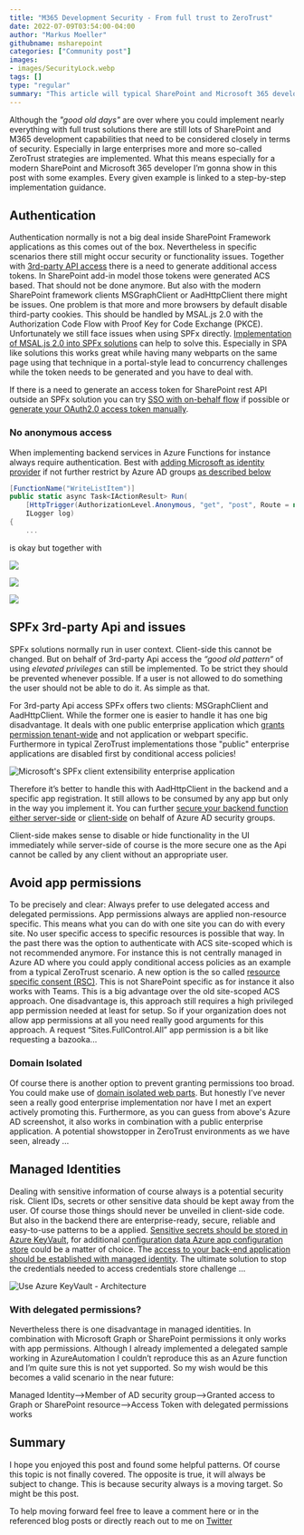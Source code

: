 ```yaml
---
title: "M365 Development Security - From full trust to ZeroTrust"
date: 2022-07-09T03:54:00-04:00
author: "Markus Moeller"
githubname: msharepoint
categories: ["Community post"]
images:
- images/SecurityLock.webp
tags: []
type: "regular"
summary: "This article will typical SharePoint and Microsoft 365 development security patterns. Those patterns can be applied especially in so-called ZeroTrust environments, too, and are linked to step-by-step implementation guidances."
---
```


Although the _"good old days"_ are over where you could implement nearly everything with full trust solutions there are still lots of SharePoint and M365 development capabilities that need to be considered closely in terms of security. Especially in large enterprises more and more so-called ZeroTrust strategies are implemented. What this means especially for a modern SharePoint and Microsoft 365 developer I’m gonna show in this post with some examples. Every given example is linked to a step-by-step implementation guidance.

## Authentication

Authentication normally is not a big deal inside SharePoint Framework applications as this comes out of the box. Nevertheless in specific scenarios there still might occur security or functionality issues. Together with [3rd-party API access](#spfx-3rd-party-api-and-issues) there is a need to generate additional access tokens. In SharePoint add-in model those tokens were generated ACS based. That should not be done anymore. But also with the modern SharePoint framework clients MSGraphClient or AadHttpClient there might be issues. One problem is that more and more browsers by default disable third-party cookies. This should be handled by MSAL.js 2.0 with the Authorization Code Flow with Proof Key for Code Exchange (PKCE). Unfortunately we still face issues when using SPFx directly. [Implementation of MSAL.js 2.0 into SPFx solutions](https://mmsharepoint.wordpress.com/2020/08/15/using-msal-js-2-0-in-sharepoint-framework-spfx/) can help to solve this. Especially in SPA like solutions this works great while having many webparts on the same page using that technique in a portal-style lead to concurrency challenges while the token needs to be generated and you have to deal with.

If there is a need to generate an access token for SharePoint rest API outside an SPFx solution you can try [SSO with on-behalf flow](https://mmsharepoint.wordpress.com/2021/06/22/use-sharepoint-rest-api-in-microsoft-teams-with-sso-and-on-behalf-flow/) if possible or [generate your OAuth2.0 access token manually](https://mmsharepoint.wordpress.com/2021/12/04/testing-an-azure-function-using-delegated-access-with-postman/).

### No anonymous access 
When implementing backend services in Azure Functions for instance always require authentication. Best with [adding Microsoft as identity provider](https://mmsharepoint.wordpress.com/2022/06/04/fluidframework-and-azure-fluid-relay-service/#userauth) if not further restrict by Azure AD groups [as described below](#secure-user-specific)

```cs
[FunctionName("WriteListItem")]
public static async Task<IActionResult> Run(
    [HttpTrigger(AuthorizationLevel.Anonymous, "get", "post", Route = null)] HttpRequest req,
    ILogger log)
{
    ...
```

is okay but together with

![](images/03azfuncauthsettings.jpg)

![](images/04addmsftauthprovidertoazfunc.jpg)

![](images/05editazfuncidentityproviderapp.jpg)

## SPFx 3rd-party Api and issues
SPFx solutions normally run in user context. Client-side this cannot be changed. But on behalf of 3rd-party Api access the _“good old pattern“_ of using _elevated privileges_ can still be implemented. To be strict they should be prevented whenever possible. If a user is not allowed to do something the user should not be able to do it. As simple as that.

For 3rd-party Api access SPFx offers two clients: MSGraphClient and AadHttpClient. While the former one is easier to handle it has one big disadvantage. It deals with one public enterprise application which [grants permission tenant-wide](https://www.wictorwilen.se/blog/sharepoint-framework-and-microsoft-graph-access-convenient-but-be-very-careful/) and not application or webpart specific. Furthermore in typical ZeroTrust implementations those "public" enterprise applications are disabled first by conditional access policies!

![Microsoft's SPFx client extensibility enterprise application](images/SPFxClientExtensebiltyEnterpriseApp.png)

<a name="secure-user-specific"></a>Therefore it’s better to handle this with AadHttpClient in the backend and a specific app registration. It still allows to be consumed by any app but only in the way you implement it. You can further [secure your backend function either server-side](https://mmsharepoint.wordpress.com/2022/03/02/restrict-calls-from-spfx-inside-azure-functions/) or [client-side](https://mmsharepoint.wordpress.com/2021/08/20/restrict-calls-to-azure-functions-from-spfx/) on behalf of Azure AD security groups.

Client-side makes sense to disable or hide functionality in the UI immediately while server-side of course is the more secure one as the Api cannot be called by any client without an appropriate user. 

## Avoid app permissions

To be precisely and clear: Always prefer to use delegated access and delegated permissions. App permissions always are applied non-resource specific. This means what you can do with one site you can do with every site. No user specific access to specific resources is possible that way. In the past there was the option to authenticate with ACS site-scoped which is not recommended anymore. For instance this is not centrally managed in Azure AD where you could apply conditional access policies as an example from a typical ZeroTrust scenario. A new option is the so called [resource specific consent (RSC)](https://mmsharepoint.wordpress.com/2021/08/18/accessing-sharepoint-sites-with-resource-specific-consent-rsc-and-microsoft-graph/). This is not SharePoint specific as for instance it also works with Teams. This is a big advantage over the old site-scoped ACS approach. One disadvantage is, this approach still requires a high privileged app permission needed at least for setup. So if your organization does not allow app permissions at all you need really good arguments for this approach. A request “Sites.FullControl.All” app permission is a bit like requesting a bazooka...

### Domain Isolated

Of course there is another option to prevent granting permissions too broad. You could make use of [domain isolated web parts](https://docs.microsoft.com/en-us/sharepoint/dev/spfx/web-parts/isolated-web-parts). But honestly I’ve never seen a really good enterprise implementation nor have I met an expert actively promoting this. Furthermore, as you can guess from above's Azure AD screenshot, it also works in combination with a public enterprise application. A potential showstopper in ZeroTrust environments as we have seen, already ...

## Managed Identities

Dealing with sensitive information of course always is a potential security risk. Client IDs, secrets or other sensitive data should be kept away from the user. Of course those things should never be unveiled in client-side code. But also in the backend there are enterprise-ready, secure, reliable and easy-to-use patterns to be a applied. [Sensitive secrets should be stored in Azure KeyVault](https://mmsharepoint.wordpress.com/2019/01/11/secure-azure-functions-part-2-handle-certificates-with-azure-keyvault-when-accessing-sharepoint-online/), for additional [configuration data Azure app configuration store](https://mmsharepoint.wordpress.com/2021/05/17/configure-teams-applications-with-azure-app-configuration-nodejs/) could be a matter of choice. The [access to your back-end application should be established with managed identity](https://mmsharepoint.wordpress.com/2018/11/14/secure-azure-functions-part-1-use-azure-keyvault-secrets-when-accessing-microsoft-graph/). The ultimate solution to stop the credentials needed to access credentials store challenge ...

![Use Azure KeyVault - Architecture](images/01securelyaccessmsgraphfromazurefunction1.jpg)

### With delegated permissions?

Nevertheless there is one disadvantage in managed identities. In combination with Microsoft Graph or SharePoint permissions it only works with app permissions. Although I already implemented a delegated sample working in AzureAutomation I couldn’t reproduce this as an Azure function and I’m quite sure this is not yet supported. So my wish would be this becomes a valid scenario in the near future:

Managed Identity—>Member of AD security group—>Granted access to Graph or SharePoint resource—>Access Token with delegated permissions works 

## Summary

I hope you enjoyed this post and found some helpful patterns. Of course this topic is not finally covered. The opposite is true, it will always be subject to change. This is because security always is a moving target. So might be this post.

To help moving forward feel free to leave a comment here or in the referenced blog posts or directly reach out to me on [Twitter](https://twitter.com/moeller2_0/)